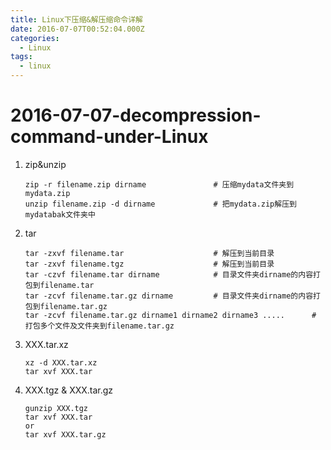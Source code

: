 ```yaml
---
title: Linux下压缩&解压缩命令详解
date: 2016-07-07T00:52:04.000Z
categories:
  - Linux
tags:
  - linux
---
```


# 2016-07-07-decompression-command-under-Linux

1. zip&unzip

   ```text
   zip -r filename.zip dirname               # 压缩mydata文件夹到mydata.zip
   unzip filename.zip -d dirname             # 把mydata.zip解压到mydatabak文件夹中
   ```

2. tar

   ```text
   tar -zxvf filename.tar                    # 解压到当前目录
   tar -zxvf filename.tgz                    # 解压到当前目录
   tar -czvf filename.tar dirname            # 目录文件夹dirname的内容打包到filename.tar
   tar -zcvf filename.tar.gz dirname         # 目录文件夹dirname的内容打包到filename.tar.gz
   tar -zcvf filename.tar.gz dirname1 dirname2 dirname3 .....      # 打包多个文件及文件夹到filename.tar.gz
   ```

3. XXX.tar.xz

   ```text
   xz -d XXX.tar.xz
   tar xvf XXX.tar
   ```

4. XXX.tgz & XXX.tar.gz

   ```text
   gunzip XXX.tgz
   tar xvf XXX.tar
   or
   tar xvf XXX.tar.gz
   ```

